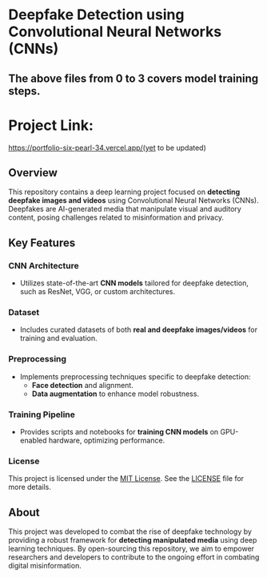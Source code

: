 # Deepfake Detection using Convolutional Neural Networks (CNNs)

## The above files from 0 to 3 covers model training steps.


# Project Link:
https://portfolio-six-pearl-34.vercel.app/(yet to be updated)

## Overview

This repository contains a deep learning project focused on **detecting deepfake images and videos** using Convolutional Neural Networks (CNNs). Deepfakes are AI-generated media that manipulate visual and auditory content, posing challenges related to misinformation and privacy.

## Key Features

### CNN Architecture

- Utilizes state-of-the-art **CNN models** tailored for deepfake detection, such as ResNet, VGG, or custom architectures.

### Dataset

- Includes curated datasets of both **real and deepfake images/videos** for training and evaluation.

### Preprocessing

- Implements preprocessing techniques specific to deepfake detection:
  - **Face detection** and alignment.
  - **Data augmentation** to enhance model robustness.

### Training Pipeline

- Provides scripts and notebooks for **training CNN models** on GPU-enabled hardware, optimizing performance.


### License

This project is licensed under the [MIT License](./LICENSE). See the [LICENSE](./LICENSE) file for more details.


## About

This project was developed to combat the rise of deepfake technology by providing a robust framework for **detecting manipulated media** using deep learning techniques. By open-sourcing this repository, we aim to empower researchers and developers to contribute to the ongoing effort in combating digital misinformation.

